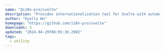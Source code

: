 ```yaml
---
name: "@i18n-pro/svelte"
description: "Provides internationalization tool for Svelte with automatic translation."
author: "Eyelly Wu"
homepage: "https://github.com/i18n-pro/svelte"
downloads: 3
updated: "2024-04-29T08:05:36.290Z"
tags: 
  - utility
---
```

